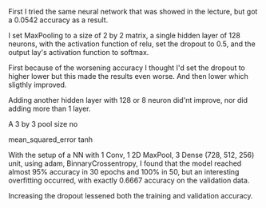 
First I tried the same neural network that was showed in the lecture,
but got a 0.0542 accuracy as a result.

I set MaxPooling to a size of 2 by 2 matrix, 
a single hidden layer of 128 neurons, with the activation function of relu, 
set the dropout to 0.5,
and the output lay's activation function to softmax.

First because of the worsening accuracy 
I thought I'd set the dropout to higher  lower but this made the results even worse.
And then lower which sligthly improved.

Adding another hidden layer with 128 or 8 neuron did'nt improve, 
nor did adding more than 1 layer. 

A 3 by 3 pool size no

mean_squared_error
 tanh

With the setup of a NN with 1 Conv, 1 2D MaxPool, 3 Dense (728, 512, 256) unit, 
using adam, BinnaryCrossentropy, I found that the model reached almost
95% accuracy in 30 epochs and 100% in 50, but an interesting overfitting occurred,
with exactly 0.6667 accuracy on the validation data.

Increasing the dropout lessened both the training and validation accuracy.

